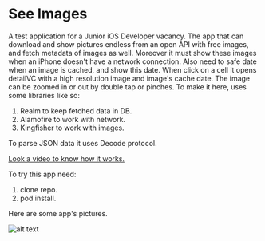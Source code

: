 # See Images 

A test application for a Junior iOS Developer vacancy. The app that can download and show pictures endless from an open API with free images, and fetch metadata of images as well.
Moreover it must show these images when an iPhone doesn't have a network connection. Also need to safe date when an image is cached, and show this date. When click on a cell it opens detailVC with a high resolution image and image's cache date. The image can be zoomed in or out by double tap or pinches.
To make it here, uses some libraries like so:
1) Realm to keep fetched data in DB.
2) Alamofire to work with network.
3) Kingfisher to work with images.

To parse JSON data it uses Decode protocol.

[Look a video to know how it works.](https://youtu.be/21yktpRoakY)

To try this app need:
1) clone repo.
2) pod install.

Here are some app's pictures.

![alt text](https://sun9-22.userapi.com/c851420/v851420106/1a286d/snSScuR_Gio.jpg "Images")




